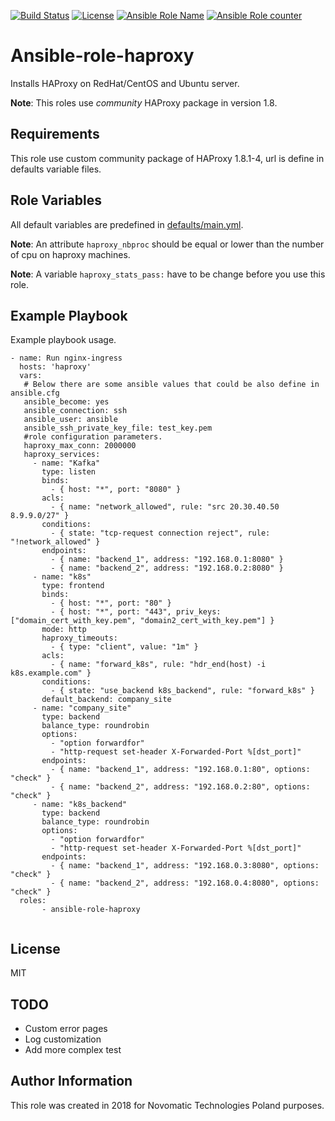 [![Build Status](https://travis-ci.org/novomatic-tech/ansible-role-haproxy.svg?branch=master)](https://travis-ci.org/novomatic-tech/ansible-role-haproxy) [![License](https://img.shields.io/badge/license-MIT%20License-brightgreen.svg)](https://opensource.org/licenses/MIT) [![Ansible Role Name](https://img.shields.io/ansible/role/23784.svg)](https://galaxy.ansible.com/novomatic-tech/haproxy/) [![Ansible Role counter](https://img.shields.io/ansible/role/d/23784.svg)](https://galaxy.ansible.com/novomatic-tech/haproxy/)


Ansible-role-haproxy
=========

Installs HAProxy on RedHat/CentOS and Ubuntu server.

**Note**: This roles use _community_ HAProxy package in version 1.8.

Requirements
------------

This role use custom community package of HAProxy 1.8.1-4, url is define in defaults variable files.

Role Variables
--------------

All default variables are predefined in [defaults/main.yml](https://github.com/novomatic-tech/ansible-role-haproxy/blob/master/defaults/main.yml).

**Note**: An attribute `haproxy_nbproc` should be equal or lower than the number of cpu on haproxy machines.  

**Note**: A variable `haproxy_stats_pass:` have to be change before you use this role.


Example Playbook
----------------

Example playbook usage.

```
- name: Run nginx-ingress
  hosts: 'haproxy'
  vars:
   # Below there are some ansible values that could be also define in ansible.cfg
   ansible_become: yes
   ansible_connection: ssh
   ansible_user: ansible
   ansible_ssh_private_key_file: test_key.pem
   #role configuration parameters.
   haproxy_max_conn: 2000000
   haproxy_services:
     - name: "Kafka"
       type: listen
       binds:
         - { host: "*", port: "8080" }
       acls:
         - { name: "network_allowed", rule: "src 20.30.40.50 8.9.9.0/27" }
       conditions:
         - { state: "tcp-request connection reject", rule: "!network_allowed" }
       endpoints:
         - { name: "backend_1", address: "192.168.0.1:8080" }
         - { name: "backend_2", address: "192.168.0.2:8080" }
     - name: "k8s"
       type: frontend
       binds:
         - { host: "*", port: "80" }
         - { host: "*", port: "443", priv_keys: ["domain_cert_with_key.pem", "domain2_cert_with_key.pem"] }
       mode: http
       haproxy_timeouts:
         - { type: "client", value: "1m" }
       acls:
         - { name: "forward_k8s", rule: "hdr_end(host) -i k8s.example.com" }
       conditions:
         - { state: "use_backend k8s_backend", rule: "forward_k8s" }
       default_backend: company_site
     - name: "company_site"
       type: backend
       balance_type: roundrobin
       options:
         - "option forwardfor"
         - "http-request set-header X-Forwarded-Port %[dst_port]"
       endpoints:
         - { name: "backend_1", address: "192.168.0.1:80", options: "check" }
         - { name: "backend_2", address: "192.168.0.2:80", options: "check" }
     - name: "k8s_backend"
       type: backend
       balance_type: roundrobin
       options:
         - "option forwardfor"
         - "http-request set-header X-Forwarded-Port %[dst_port]"
       endpoints:
         - { name: "backend_1", address: "192.168.0.3:8080", options: "check" }
         - { name: "backend_2", address: "192.168.0.4:8080", options: "check" }
  roles:
       - ansible-role-haproxy


```

License
-------

MIT

TODO
---------------
* Custom error pages
* Log customization
* Add more complex test

Author Information
------------------

This role was created in 2018 for Novomatic Technologies Poland purposes.
